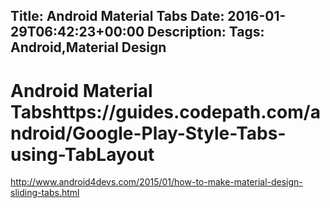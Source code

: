 Title: Android Material Tabs
Date: 2016-01-29T06:42:23+00:00
Description: 
Tags: Android,Material Design
---
# Android Material Tabshttps://guides.codepath.com/android/Google-Play-Style-Tabs-using-TabLayout

http://www.android4devs.com/2015/01/how-to-make-material-design-sliding-tabs.html